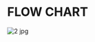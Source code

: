 # FLOW CHART

![2 jpg](https://user-images.githubusercontent.com/101010265/164607162-f8060778-df76-4a99-b361-54efd9de62e4.jpg)

